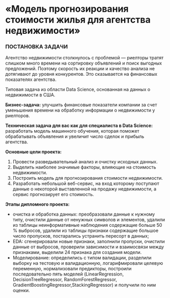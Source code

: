 # «Модель прогнозирования стоимости жилья для агентства недвижимости»

### ПОСТАНОВКА ЗАДАЧИ

Агентство недвижимости столкнулось с проблемой — риелторы тратят слишком много времени на сортировку объявлений и поиск выгодных предложений. Поэтому скорость их реакции и качество анализа не дотягивают до уровня конкурентов. Это сказывается на финансовых показателях агентства.

Типовая задача из области Data Science, основанная на данных о недвижимости в США.

**Бизнес-задача:** улучшить финансовые показатели компании за счет уменьшения времени на обработку информации о недвижимости у риелторов.

**Техническая задача для вас как для специалиста в Data Science:** разработать модель машинного обучения, которая поможет обрабатывать объявления и увеличит число сделок и прибыль агентства.

**Основные цели проекта:**
1. Провести разведывательный анализ и очистку исходных данных.
2. Выделить наиболее значимые факторы, влияющие на стоимость недвижимости.
3. Построить модель для прогнозирования стоимости недвижимости.
4. Разработать небольшой веб-сервис, на вход которому поступают данные о некоторой выставленной на продажу недвижимости, а сервис прогнозирует его стоимость.

**Этапы дипломного проекта:**
* очистка и обработка данных: преобразовали данные к нужному типу, очистили данные от ненужных символов и элементов, удалили из таблицы неинформативные наблюдения содержащие больше 50 % выбросов, удалили из таблицы признаки содержащие большое число пропусков, постарались устранить пересорт в данных;
* EDA: сгенерировали новые признаки, заполнили пропуски, очистили данные от выбросов, проверили зависимости и взаимосвязи между признаками, выделили 24 признака для создания модели.
* Моделирование: определились с типом валидации, разделили выборку на тестовую и валидационную, логарифмировали целевую переменную, нормализовали предикторы, построили последовательно пять моделей (LinearRegression, DecisionTreeRegressor, RandomForestRegressor, GradientBoostingRegressor,StackingRegressor) и получили по ним оценки.